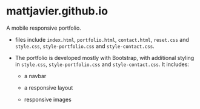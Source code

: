 # mattjavier.github.io

A mobile responsive portfolio.

* files include `index.html`, `portfolio.html`, `contact.html`, `reset.css` and `style.css`, `style-portfolio.css` and `style-contact.css`.

* The portfolio is developed mostly with Bootstrap, with additional styling in `style.css`, `style-portfolio.css` and `style-contact.css`. It includes:

  * a navbar

  * a responsive layout

  * responsive images